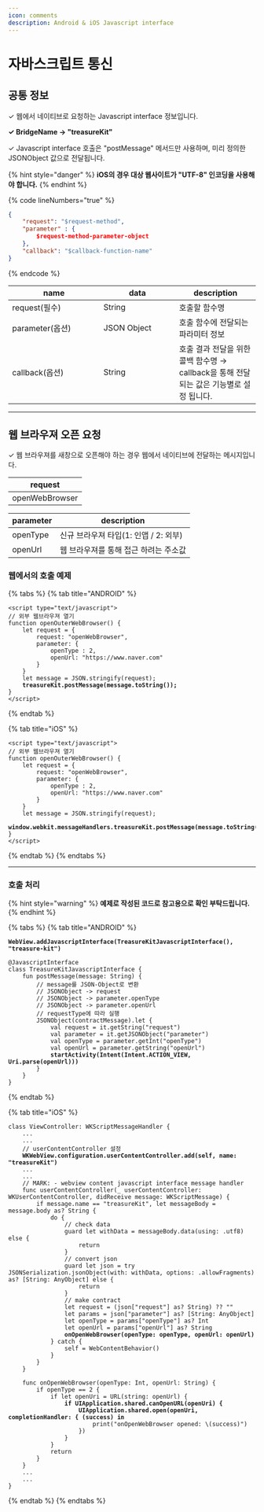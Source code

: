 ```yaml
---
icon: comments
description: Android & iOS Javascript interface
---
```


# 자바스크립트 통신

## 공통 정보 <a href="#common" id="common"></a>

✓ 웹에서 네이티브로 요청하는 Javascript interface 정보입니다.

**✓ BridgeName → "treasureKit"**

✓ Javascript interface 호출은 "postMessage" 메서드만 사용하며, 미리 정의한 JSONObject 값으로 전달됩니다.

{% hint style="danger" %}
**iOS의 경우 대상 웹사이트가 "UTF-8" 인코딩을 사용해야 합니다.**
{% endhint %}

{% code lineNumbers="true" %}
```json
{
    "request": "$request-method",
    "parameter" : {
        $request-method-parameter-object
    },	
    "callback": "$callback-function-name"
}
```
{% endcode %}



<table><thead><tr><th width="170">name</th><th width="138">data</th><th>description</th></tr></thead><tbody><tr><td>request(필수)</td><td>String</td><td>호출할 함수명</td></tr><tr><td>parameter(옵션)</td><td>JSON Object</td><td>호출 함수에 전달되는 파라미터 정보</td></tr><tr><td>callback(옵션)</td><td>String</td><td>호출 결과 전달을 위한 콜백 함수명 → callback을 통해 전달되는 값은 기능별로 설정 됩니다.</td></tr></tbody></table>

***

## 웹 브라우져 오픈 요청 <a href="#window.open" id="window.open"></a>

✓ 웹 브라우져를 새창으로 오픈해야 하는 경우 웹에서 네이티브에 전달하는 메시지입니다.

| request        |
| -------------- |
| openWebBrowser |

| parameter | description               |
| --------- | ------------------------- |
| openType  | 신규 브라우져 타입(1: 인앱 / 2: 외부) |
| openUrl   | 웹 브라우져를 통해 접근 하려는 주소값     |

### 웹에서의 호출 예제

{% tabs %}
{% tab title="ANDROID" %}
<pre class="language-javascript" data-line-numbers><code class="lang-javascript">&#x3C;script type="text/javascript">
// 외부 웹브라우져 열기
function openOuterWebBrowser() {
    let request = {
        request: "openWebBrowser",
        parameter: {
            openType : 2,
            openUrl: "https://www.naver.com"
        }
    }
    let message = JSON.stringify(request);
<strong>    treasureKit.postMessage(message.toString());
</strong>}
&#x3C;/script>
</code></pre>
{% endtab %}

{% tab title="iOS" %}
<pre class="language-javascript" data-line-numbers><code class="lang-javascript">&#x3C;script type="text/javascript">
// 외부 웹브라우져 열기
function openOuterWebBrowser() {
    let request = {
        request: "openWebBrowser",
        parameter: {
            openType : 2,
            openUrl: "https://www.naver.com"
        }
    }
    let message = JSON.stringify(request);
<strong>    window.webkit.messageHandlers.treasureKit.postMessage(message.toString());
</strong>}
&#x3C;/script>
</code></pre>
{% endtab %}
{% endtabs %}

***

### 호출 처리

{% hint style="warning" %}
**예제로 작성된 코드로 참고용으로 확인 부탁드립니다.**
{% endhint %}

{% tabs %}
{% tab title="ANDROID" %}
<pre class="language-kotlin" data-line-numbers><code class="lang-kotlin"><strong>WebView.addJavascriptInterface(TreasureKitJavascriptInterface(), "treasure-kit")
</strong>
@JavascriptInterface
class TreasureKitJavascriptInterface {
    fun postMessage(message: String) {        
        // message를 JSON-Object로 변환
        // JSONObject -> request
        // JSONObject -> parameter.openType
        // JSONObject -> parameter.openUrl
        // requestType에 따라 실행
        JSONObject(contractMessage).let {
            val request = it.getString("request")
            val parameter = it.getJSONObject("parameter")
            val openType = parameter.getInt("openType")
            val openUrl = parameter.getString("openUrl")
<strong>            startActivity(Intent(Intent.ACTION_VIEW, Uri.parse(openUrl)))
</strong>        }
    }
}
</code></pre>
{% endtab %}

{% tab title="iOS" %}
<pre class="language-swift" data-line-numbers><code class="lang-swift">class ViewController: WKScriptMessageHandler {
    ...
    ...
    // userContentController 설정
<strong>    WKWebView.configuration.userContentController.add(self, name: "treasureKit")
</strong>    ...
    ...
    // MARK: - webview content javascript interface message handler
    func userContentController(_ userContentController: WKUserContentController, didReceive message: WKScriptMessage) {
        if message.name == "treasureKit", let messageBody = message.body as? String {
            do {
                // check data
                guard let withData = messageBody.data(using: .utf8) else {
                    return
                }
                // convert json
                guard let json = try JSONSerialization.jsonObject(with: withData, options: .allowFragments) as? [String: AnyObject] else {
                    return
                }
                // make contract
                let request = (json["request"] as? String) ?? ""
                let params = json["parameter"] as? [String: AnyObject]  
                let openType = params["openType"] as? Int
                let openUrl = params["openUrl"] as? String
<strong>                onOpenWebBrowser(openType: openType, openUrl: openUrl)
</strong>            } catch {
                self = WebContentBehavior()
            }
        }
    }
    
    func onOpenWebBrowser(openType: Int, openUrl: String) {
        if openType == 2 {
            if let openUri = URL(string: openUrl) {
<strong>                if UIApplication.shared.canOpenURL(openUri) {
</strong><strong>                    UIApplication.shared.open(openUri, completionHandler: { (success) in
</strong>                        print("onOpenWebBrowser opened: \(success)")
                    })
                }
            }
            return
        }
    }
    ...
    ...
}
</code></pre>


{% endtab %}
{% endtabs %}















